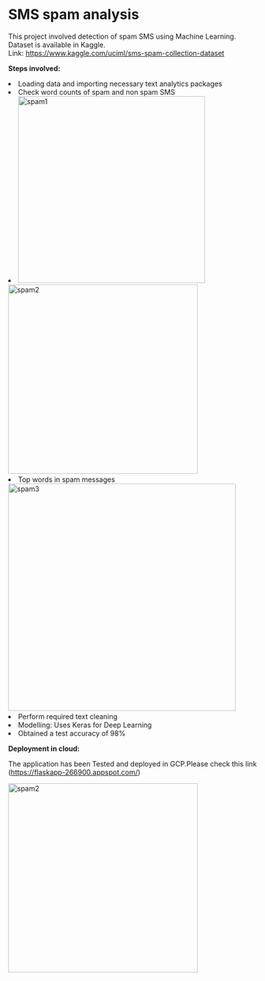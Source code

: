 # SMS spam analysis

This project involved detection of  spam SMS using Machine Learning. Dataset is available in Kaggle.
<br>Link: https://www.kaggle.com/uciml/sms-spam-collection-dataset

**Steps involved:**
  <li>  Loading data and importing necessary text analytics packages
  <li>  Check word counts of spam and non spam SMS <li>
        <img width="379" alt="spam1" src="https://user-images.githubusercontent.com/47410643/79669585-841a2f80-818a-11ea-8c70-23eac0d3fb9c.PNG">
    
   <img width="384" alt="spam2" src="https://user-images.githubusercontent.com/47410643/79669595-9bf1b380-818a-11ea-926d-1a80949f9f90.PNG">
   <li>Top words in spam messages </br>
  
<img width="461" alt="spam3" src="https://user-images.githubusercontent.com/47410643/79669607-ae6bed00-818a-11ea-814f-cdad17eb0771.PNG">

<li>  Perform required text cleaning
<li>  Modelling: Uses Keras for Deep Learning
<li>  Obtained a test accuracy of 98%  
  
 **Deployment in cloud:**
 
 The application has been Tested and deployed in GCP.Please check this link (https://flaskapp-266900.appspot.com/)
         
 <img width="384" alt="spam2" src="https://user-images.githubusercontent.com/47410643/85167965-b225f980-b237-11ea-823e-8a9f59483eb2.png">         

